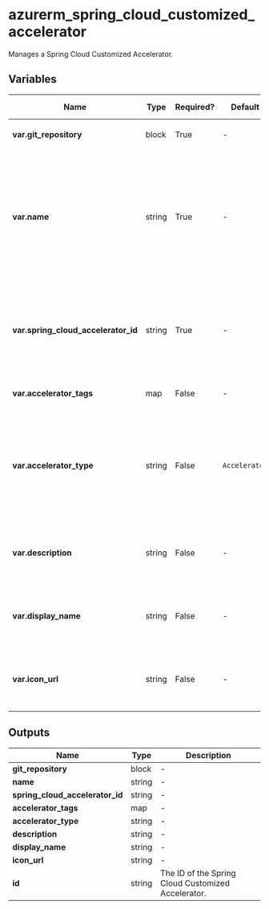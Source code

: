 # azurerm_spring_cloud_customized_accelerator

Manages a Spring Cloud Customized Accelerator.

## Variables

| Name | Type | Required? | Default  | possible values | Description |
| ---- | ---- | --------- | -------- | ----------- | ----------- |
| **var.git_repository** | block | True | -  |  -  | A `git_repository` block. | 
| **var.name** | string | True | -  |  -  | The name which should be used for this Spring Cloud Customized Accelerator. Changing this forces a new Spring Cloud Customized Accelerator to be created. | 
| **var.spring_cloud_accelerator_id** | string | True | -  |  -  | The ID of the Spring Cloud Accelerator. Changing this forces a new Spring Cloud Customized Accelerator to be created. | 
| **var.accelerator_tags** | map | False | -  |  -  | Specifies a list of accelerator tags. | 
| **var.accelerator_type** | string | False | `Accelerator`  |  `Accelerator`, `Fragment`  | Specifies the type of the Spring Cloud Customized Accelerator. Possible values are `Accelerator` and `Fragment`. Defaults to `Accelerator`. | 
| **var.description** | string | False | -  |  -  | Specifies the description of the Spring Cloud Customized Accelerator. | 
| **var.display_name** | string | False | -  |  -  | Specifies the display name of the Spring Cloud Customized Accelerator.. | 
| **var.icon_url** | string | False | -  |  -  | Specifies the icon URL of the Spring Cloud Customized Accelerator.. | 



## Outputs

| Name | Type | Description |
| ---- | ---- | --------- | 
| **git_repository** | block  | - | 
| **name** | string  | - | 
| **spring_cloud_accelerator_id** | string  | - | 
| **accelerator_tags** | map  | - | 
| **accelerator_type** | string  | - | 
| **description** | string  | - | 
| **display_name** | string  | - | 
| **icon_url** | string  | - | 
| **id** | string  | The ID of the Spring Cloud Customized Accelerator. | 